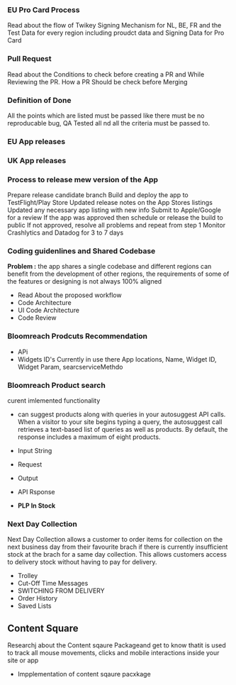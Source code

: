 ### EU Pro Card Process

Read about the flow of Twikey Signing Mechanism for NL, BE, FR and the Test Data for every region including proudct data and Signing Data for Pro Card

### Pull Request

Read about the Conditions to check before creating a PR and While Reviewing the PR. How a PR Should be check before Merging
### Definition of Done

All the points which are listed must be passed like there must be no reproducable bug, QA Tested all nd all the criteria must be passed to.

### EU App releases

### UK App releases


### Process to release mew version of the App

Prepare release candidate branch
Build and deploy the app to TestFlight/Play Store
Updated release notes on the App Stores listings
Updated any necessary app listing with new info
Submit to Apple/Google for a review
If the app was approved then schedule or release the build to public
If not approved, resolve all problems and repeat from step 1
Monitor Crashlytics and Datadog for 3 to 7 days

### Coding guidenlines and Shared Codebase

**Problem :** the app shares a single codebase and different regions can benefit from the development of other regions, the requirements of some of the features or designing is not always 100% aligned

 - Read About the proposed workflow 
 - Code Architecture  
 - UI Code Architecture
 - Code Review


 ### Bloomreach Prodcuts Recommendation

 - APi
 - Widgets ID's Currently in use there App locations, Name, Widget ID, Widget Param, searcserviceMethdo

 ### Bloomreach Product search

 curent imlemented functionality

 - can suggest products along with queries in your autosuggest API calls. When a visitor to your site begins typing a query, the autosuggest call retrieves a text-based list of queries as well as products. By default, the response includes a maximum of eight products.

- Input String
- Request
- Output
- API Rsponse
-  **PLP In Stock** 

### Next Day Collection 

Next Day Collection allows a customer to order items for collection on the next business day from their favourite brach if there is currently insufficient stock at the brach for a same day collection. This allows customers access to delivery stock without having to pay for delivery.

- Trolley 
- Cut-Off Time Messages
- SWITCHING FROM DELIVERY
- Order History
- Saved Lists


## Content Square

Researchj about the Content sqaure Packageand get to know thatit is used to track all mouse movements, clicks and mobile interactions inside your site or app

- Impplementation of content sqaure pacxkage
 
